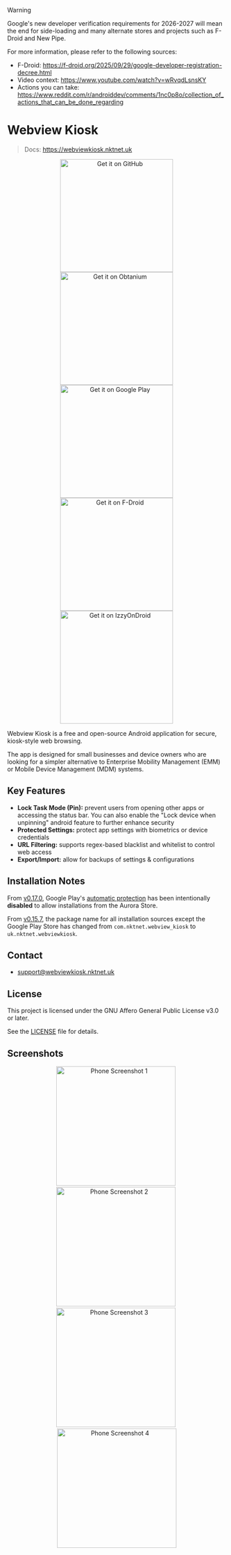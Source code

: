 > [!WARNING]
>
> Google's new developer verification requirements for 2026-2027 will
> mean the end for side-loading and many alternate stores and projects
> such as F-Droid and New Pipe.
> 
> For more information, please refer to the following sources:
> 
> - F-Droid: https://f-droid.org/2025/09/29/google-developer-registration-decree.html
> - Video context: https://www.youtube.com/watch?v=wRvqdLsnsKY
> - Actions you can take: https://www.reddit.com/r/androiddev/comments/1nc0p8o/collection_of_actions_that_can_be_done_regarding

# Webview Kiosk

> Docs: https://webviewkiosk.nktnet.uk

<div align="center">

[<img src="./docs/public/static/images/badges/github.png" alt="Get it on GitHub" width="260px" />](https://github.com/nktnet1/webview-kiosk/releases)
[<img src="./docs/public/static/images/badges/obtanium.png" alt="Get it on Obtanium" width="260px" />](https://apps.obtainium.imranr.dev/redirect?r=obtainium://add/https://github.com/nktnet1/webview-kiosk)
[<img src="./docs/public/static/images/badges/google-play.svg" alt="Get it on Google Play" width="260px" />](https://play.google.com/store/apps/details?id=com.nktnet.webview_kiosk)
[<img src="./docs/public/static/images/badges/f-droid.svg" alt="Get it on F-Droid" width="260px" />](https://f-droid.org/packages/uk.nktnet.webviewkiosk)
[<img src="./docs/public/static/images/badges/izzy-on-droid.svg" alt="Get it on IzzyOnDroid" width="260px" />](https://apt.izzysoft.de/fdroid/index/apk/uk.nktnet.webviewkiosk)

</div>

Webview Kiosk is a free and open-source Android application for secure,
kiosk-style web browsing.

The app is designed for small businesses and device owners who are looking for
a simpler alternative to Enterprise Mobility Management (EMM) or Mobile Device
Management (MDM) systems.

## Key Features

- **Lock Task Mode (Pin):** prevent users from opening other apps or accessing the
  status bar. You can also enable the "Lock device when unpinning" android feature to
  further enhance security
- **Protected Settings:** protect app settings with biometrics or device credentials
- **URL Filtering:** supports regex-based blacklist and whitelist to control web access
- **Export/Import:** allow for backups of settings & configurations

## Installation Notes

From [v0.17.0](https://github.com/nktnet1/webview-kiosk/releases/tag/v0.17.0),
Google Play's [automatic protection](https://support.google.com/googleplay/android-developer/answer/10183279)
has been intentionally **disabled** to allow installations from the Aurora Store.

From [v0.15.7](https://github.com/nktnet1/webview-kiosk/releases/tag/v0.15.7),
the package name for all installation sources except the Google Play Store has
changed from `com.nktnet.webview_kiosk` to `uk.nktnet.webviewkiosk`.

## Contact

- support@webviewkiosk.nktnet.uk

## License

This project is licensed under the GNU Affero General Public License v3.0 or later.

See the [LICENSE](./LICENSE) file for details.

## Screenshots

<div align="center">
  <img src="./metadata/en-US/images/phoneScreenshots/001.phone-default.png" width="275px" alt="Phone Screenshot 1" />&nbsp;
  <img src="./metadata/en-US/images/phoneScreenshots/002.phone-locked.png" width="275px" alt="Phone Screenshot 2"/>&nbsp;
  <img src="./metadata/en-US/images/phoneScreenshots/003.phone-page-blocked.png" width="275px" alt="Phone Screenshot 3" />&nbsp;
  <img src="./metadata/en-US/images/phoneScreenshots/004.phone-settings.png" width="275px" alt="Phone Screenshot 4" />
</div>
